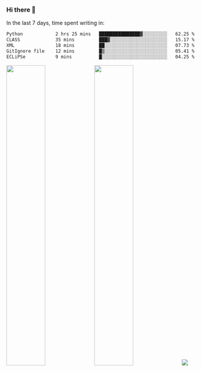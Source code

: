 ### Hi there 👋

In the last 7 days, time spent writing in:

<!--START_SECTION:waka-->

```txt
Python            2 hrs 25 mins   ███████████████▓░░░░░░░░░   62.25 %
CLASS             35 mins         ███▓░░░░░░░░░░░░░░░░░░░░░   15.17 %
XML               18 mins         ██░░░░░░░░░░░░░░░░░░░░░░░   07.73 %
GitIgnore file    12 mins         █▒░░░░░░░░░░░░░░░░░░░░░░░   05.41 %
ECLiPSe           9 mins          █░░░░░░░░░░░░░░░░░░░░░░░░   04.25 %
```

<!--END_SECTION:waka-->

<img src="https://wakatime.com/share/@jimtje/5d0c92de-08f8-4a72-8f2f-6a9693d1e318.svg" width=45% height=45%> <img src="https://wakatime.com/share/@jimtje/501498ae-bda5-4da7-a89d-b40bcdd5556d.svg" width=45% height=45%>
![](https://hit.yhype.me/github/profile?user_id=43537315)
